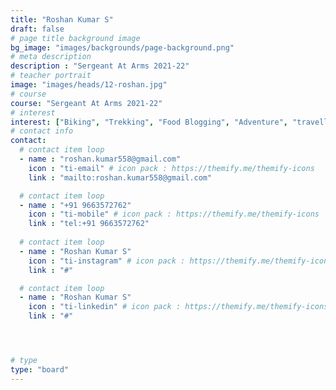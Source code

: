 ```yaml
---
title: "Roshan Kumar S"
draft: false
# page title background image
bg_image: "images/backgrounds/page-background.png"
# meta description
description : "Sergeant At Arms 2021-22"
# teacher portrait
image: "images/heads/12-roshan.jpg"
# course
course: "Sergeant At Arms 2021-22"
# interest
interest: ["Biking", "Trekking", "Food Blogging", "Adventure", "travelling", "Wild life"]
# contact info
contact:
  # contact item loop
  - name : "roshan.kumar558@gmail.com"
    icon : "ti-email" # icon pack : https://themify.me/themify-icons
    link : "mailto:roshan.kumar558@gmail.com"

  # contact item loop
  - name : "+91 9663572762"
    icon : "ti-mobile" # icon pack : https://themify.me/themify-icons
    link : "tel:+91 9663572762"
  
  # contact item loop
  - name : "Roshan Kumar S"
    icon : "ti-instagram" # icon pack : https://themify.me/themify-icons
    link : "#"

  # contact item loop
  - name : "Roshan Kumar S"
    icon : "ti-linkedin" # icon pack : https://themify.me/themify-icons
    link : "#"




# type
type: "board"
---
```

